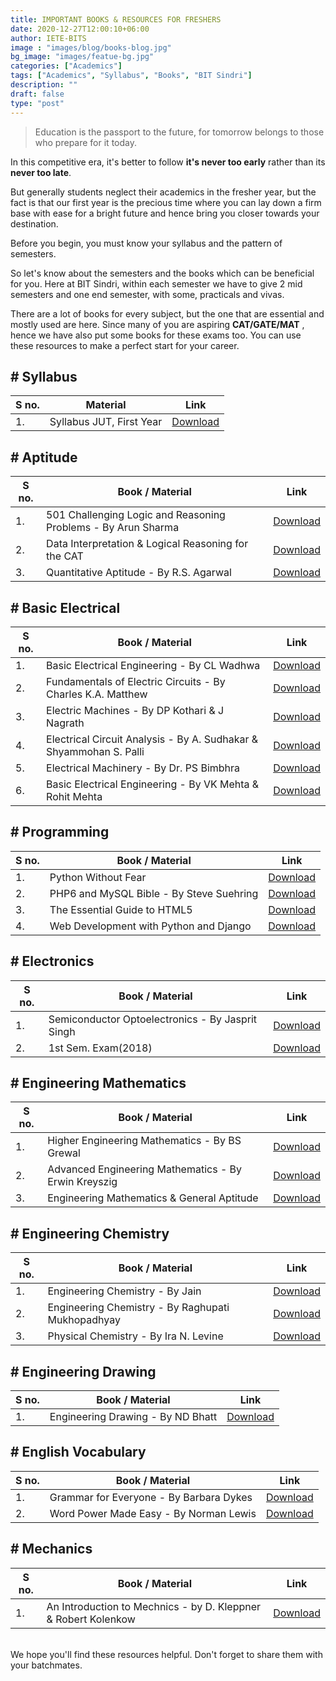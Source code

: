 ```yaml
---
title: IMPORTANT BOOKS & RESOURCES FOR FRESHERS
date: 2020-12-27T12:00:10+06:00
author: IETE-BITS
image : "images/blog/books-blog.jpg"
bg_image: "images/featue-bg.jpg"
categories: ["Academics"]
tags: ["Academics", "Syllabus", "Books", "BIT Sindri"]
description: ""
draft: false
type: "post"
---
```


>Education is the passport to the future, for tomorrow belongs to those who prepare for it today.

In this competitive era, it's better to follow **it's never too early** rather than its **never too late**.

But generally students neglect their academics in the fresher year, but the fact is that our first year is the precious time where you can lay down a firm base with ease for a bright future and hence bring you closer towards your destination.

Before you begin, you must know your syllabus and the pattern of semesters. 

So let's know about the semesters and the books which can be beneficial for you. 
Here at BIT Sindri, within each semester we have to give 2 mid semesters and one end semester, with some, practicals and vivas. 

There are a lot of books for every subject, but the one that are essential and mostly used are here. Since many of you are aspiring **CAT/GATE/MAT** , hence we have also put some books for these exams too.
You can use these resources to make a perfect start for your career.

<h2># Syllabus</h2>
<table>
<thead>
<tr>
<th>S no.</th>
<th>Material</th>
<th>Link</th>
</tr>
</thead>
<tbody>
<tr>
<td>1.</td>
<td>Syllabus JUT, First Year</td>
<td><a href="https://drive.google.com/file/d/1O9-KXKHTGIv7rmWIQwsafeZVt3Ro-6qc/view?usp=sharing">Download</a></td>
</tr>
</tbody>
</table>

<h2># Aptitude</h2>
<table>
<thead>
<tr>
<th>S no.</th>
<th>Book / Material</th>
<th>Link</th>
</tr>
</thead>
<tbody>
<tr>
<td>1.</td>
<td>501 Challenging Logic and Reasoning Problems - By Arun Sharma</td>
<td><a href="https://drive.google.com/file/d/1R15zQmv1oyxhXYXo3oaRDF4lJ2zjuOn2/view?usp=sharing">Download</a></td>
</tr>
<tr>
<td>2.</td>
<td>Data Interpretation &amp; Logical Reasoning for the CAT</td>
<td><a href="https://drive.google.com/file/d/1Qr9TIcV37OXh05DqvY3yOge6_kYHeBnp/view?usp=sharing">Download</a></td>
</tr>
<tr>
<td>3.</td>
<td>Quantitative Aptitude - By R.S. Agarwal</td>
<td><a href="https://drive.google.com/file/d/1R0N9tK_5ggyAWfun5Cy1Z7fObOjJUTZD/view?usp=sharing">Download</a></td>
</tr>
</tbody>
</table>

<h2># Basic Electrical</h2>
<table>
<thead>
<tr>
<th>S no.</th>
<th>Book / Material</th>
<th>Link</th>
</tr>
</thead>
<tbody>
<tr>
<td>1.</td>
<td>Basic Electrical Engineering - By CL Wadhwa</td>
<td><a href="https://drive.google.com/file/d/1Pte8BXZKsBTuY7KPh4vqbBW0YjLA0E2T/view?usp=sharing">Download</a></td>
</tr>
<tr>
<td>2.</td>
<td>Fundamentals of Electric Circuits - By Charles K.A. Matthew</td>
<td><a href="https://drive.google.com/file/d/1Pz9kQjvSzXZnogpLrLIKEvdYnuwsCYNq/view?usp=sharing">Download</a></td>
</tr>
<tr>
<td>3.</td>
<td>Electric Machines - By DP Kothari &amp; J Nagrath</td>
<td><a href="https://drive.google.com/file/d/1PvcpKvfZaMN7XLxKbocRAW4lo0dEbkrv/view?usp=sharing">Download</a></td>
</tr>
<tr>
<td>4.</td>
<td>Electrical Circuit Analysis - By A. Sudhakar &amp; Shyammohan S. Palli</td>
<td><a href="https://drive.google.com/file/d/1PwVAO5vPFY2t2ySyQsE0-Su8uI41LKDa/view?usp=sharing">Download</a></td>
</tr>
<tr>
<td>5.</td>
<td>Electrical Machinery - By Dr. PS Bimbhra</td>
<td><a href="https://drive.google.com/file/d/12OmAaqXkN-_kqVEyJ0nZMNFrRtqBJwrO/view?usp=sharing">Download</a></td>
</tr>
<tr>
<td>6.</td>
<td>Basic Electrical Engineering - By VK Mehta &amp; Rohit Mehta</td>
<td><a href="https://drive.google.com/file/d/1PuaHS16d7xDwTtOgRzve8PLGaer01gBU/view?usp=sharing">Download</a></td>
</tr>
</tbody>
</table>

<h2># Programming</h2>
<table>
<thead>
<tr>
<th>S no.</th>
<th>Book / Material</th>
<th>Link</th>
</tr>
</thead>
<tbody>
<tr>
<td>1.</td>
<td>Python Without Fear</td>
<td><a href="https://drive.google.com/file/d/1RLmQ4gM8WD-HUBPzUyeAQeEtvpXytkfY/view?usp=sharing">Download</a></td>
</tr>
<tr>
<td>2.</td>
<td>PHP6 and MySQL Bible - By Steve Suehring</td>
<td><a href="https://drive.google.com/file/d/1RTlsBZ6Ksr6v3BmZHzzsbOBvCvb8eWpe/view?usp=sharing">Download</a></td>
</tr>
<tr>
<td>3.</td>
<td>The Essential Guide to HTML5</td>
<td><a href="https://drive.google.com/file/d/1RMj6m86hjSLtqrKtrNyOM4OES0vkoBwA/view?usp=sharing">Download</a></td>
</tr>
<tr>
<td>4.</td>
<td>Web Development with Python and Django</td>
<td><a href="https://drive.google.com/file/d/1Ra3Ez6tFKbFceId0xaIMIBLJfwYQoopJ/view?usp=sharing">Download</a></td>
</tr>
</tbody>
</table>

<h2># Electronics</h2>
<table>
<thead>
<tr>
<th>S no.</th>
<th>Book / Material</th>
<th>Link</th>
</tr>
</thead>
<tbody>
<tr>
<td>1.</td>
<td>Semiconductor Optoelectronics - By Jasprit Singh</td>
<td><a href="https://drive.google.com/file/d/1GkSo4gx7CbW0imAEU2tMkFzMOZXnbDvJ/view?usp=sharing">Download</a></td>
</tr>
<tr>
<td>2.</td>
<td>1st Sem. Exam(2018)</td>
<td><a href="https://drive.google.com/file/d/1GsMvmVW2c2hL95EbR03jtvOGrQ89Pebm/view?usp=sharing">Download</a></td>
</tr>
</tbody>
</table>

<h2># Engineering Mathematics</h2>
<table>
<thead>
<tr>
<th>S no.</th>
<th>Book / Material</th>
<th>Link</th>
</tr>
</thead>
<tbody>
<tr>
<td>1.</td>
<td>Higher Engineering Mathematics - By BS Grewal</td>
<td><a href="https://drive.google.com/file/d/12GT6W8EzmXpgczWO-DHlr0grikd1OnTT/view?usp=sharing">Download</a></td>
</tr>
<tr>
<td>2.</td>
<td>Advanced Engineering Mathematics - By Erwin Kreyszig</td>
<td><a href="https://drive.google.com/file/d/1PQMb8nyTWSB68mAr3IDgBVpnbmOQ-My3/view?usp=sharing">Download</a></td>
</tr>
<tr>
<td>3.</td>
<td>Engineering Mathematics &amp; General Aptitude</td>
<td><a href="https://drive.google.com/file/d/1PKCwIhBu6HPO0fJ0_CT5OZcmpCV5FVP2/view?usp=sharing">Download</a></td>
</tr>
</tbody>
</table>

<h2># Engineering Chemistry</h2>
<table>
<thead>
<tr>
<th>S no.</th>
<th>Book / Material</th>
<th>Link</th>
</tr>
</thead>
<tbody>
<tr>
<td>1.</td>
<td>Engineering Chemistry - By Jain</td>
<td><a href="https://drive.google.com/file/d/1QZuwheCLmm8nUG9OYMSH_nGtI_akuzNs/view?usp=sharing">Download</a></td>
</tr>
<tr>
<td>2.</td>
<td>Engineering Chemistry - By Raghupati Mukhopadhyay</td>
<td><a href="https://drive.google.com/file/d/1QccxssMiMuAXfQwCN-ld_bEtNxo6vt8X/view?usp=sharing">Download</a></td>
</tr>
<tr>
<td>3.</td>
<td>Physical Chemistry - By Ira N. Levine</td>
<td><a href="https://drive.google.com/file/d/1QQkS-JlAgSrvM91dN9QfZuov2dZRkzoN/view?usp=sharing">Download</a></td>
</tr>
</tbody>
</table>

<h2># Engineering Drawing</h2>
<table>
<thead>
<tr>
<th>S no.</th>
<th>Book / Material</th>
<th>Link</th>
</tr>
</thead>
<tbody>
<tr>
<td>1.</td>
<td>Engineering Drawing - By ND Bhatt</td>
<td><a href="https://drive.google.com/file/d/1OFikw_lm0uw9rD9iyBVsZzGUt3If99qE/view?usp=sharing">Download</a></td>
</tr>
</tbody>
</table>

<h2># English Vocabulary</h2>
<table>
<thead>
<tr>
<th>S no.</th>
<th>Book / Material</th>
<th>Link</th>
</tr>
</thead>
<tbody>
<tr>
<td>1.</td>
<td>Grammar for Everyone - By Barbara Dykes</td>
<td><a href="https://drive.google.com/file/d/1Po56AainAOVo-Lmrp0mcjSamBjgRNhEj/view?usp=sharing">Download</a></td>
</tr>
<tr>
<td>2.</td>
<td>Word Power Made Easy - By Norman Lewis</td>
<td><a href="https://drive.google.com/file/d/1Pg1mCcuKIKQ3tsUIO20Z730B2g0pxs_V/view?usp=sharing">Download</a></td>
</tr>
</tbody>
</table>

<h2># Mechanics</h2>
<table>
<thead>
<tr>
<th>S no.</th>
<th>Book / Material</th>
<th>Link</th>
</tr>
</thead>
<tbody>
<tr>
<td>1.</td>
<td>An Introduction to Mechnics - by D. Kleppner &amp; Robert Kolenkow</td>
<td><a href="https://drive.google.com/file/d/1Q397Oi6hM_B94vZkCaWFC_8HVMbE_ina/view?usp=sharing">Download</a></td>
</tr>
</tbody>
</table>
<br>
We hope you'll find these resources helpful. Don't forget to share them with your batchmates.